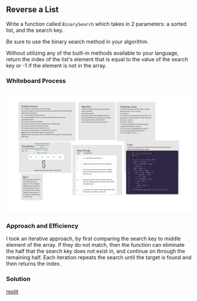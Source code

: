## Reverse a List

Write a function called `BinarySearch` which takes in 2 parameters: a sorted list, and the search key.

Be sure to use the binary search method in your algorithm.

Without utilizing any of the built-in methods available to your language, return the index of the list's element that is equal to the value of the search key or -1 if the element is not in the array.

### Whiteboard Process

![BinarySearch whiteboard](Code-Challenge-03.jpg)

### Approach and Efficiency

I took an iterative approach, by first comparing the search key to middle element of the array. If they do not match, then the function can eliminate the half that the search key does not exist in, and continue on through the remaining half. Each iteration repeats the search until the target is found and then returns the index.


### Solution

[replit](https://replit.com/join/fblenezqxj-elleem)
